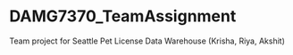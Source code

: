 # DAMG7370_TeamAssignment
Team project for Seattle Pet License Data Warehouse (Krisha, Riya, Akshit)
